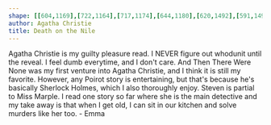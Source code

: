 ```yaml
---
shape: [[604,1169],[722,1164],[717,1174],[644,1180],[620,1492],[591,1492]]
author: Agatha Christie
title: Death on the Nile
---
```

 Agatha Christie is my guilty pleasure read. I NEVER figure out whodunit until the reveal.  I feel dumb everytime, and I don't care. And Then There Were None was my first venture into Agatha Christie, and I think it is still my favorite.  However, any Poirot story is entertaining, but that's because he's basically Sherlock Holmes, which I also thoroughly enjoy.  Steven is partial to Miss Marple.  I read one story so far where she is the main detective and my take away is that when I get old, I can sit in our kitchen and solve murders like her too. - Emma
